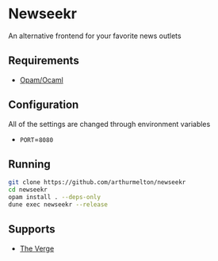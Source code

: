 # Newseekr
An alternative frontend for your favorite news outlets

## Requirements

- [Opam/Ocaml](https://ocaml.org/docs/up-and-running#installation-on-unix)

## Configuration

All of the settings are changed through environment variables

- `PORT`=`8080`

## Running

```sh
git clone https://github.com/arthurmelton/newseekr
cd newseekr
opam install . --deps-only
dune exec newseekr --release
```

## Supports

- [The Verge](https://theverge.com)

